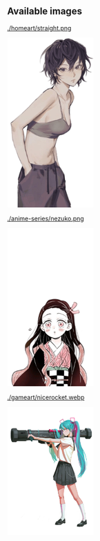 ## Available images

[./homeart/straight.png](./homeart/straight.png)

<img src="./homeart/straight.png" width="200" />

[./anime-series/nezuko.png](./anime-series/nezuko.png)

<img src="./anime-series/nezuko.png" width="200" />

[./gameart/nicerocket.webp](./gameart/nicerocket.webp)

<img src="./gameart/nicerocket.webp" width="200" />